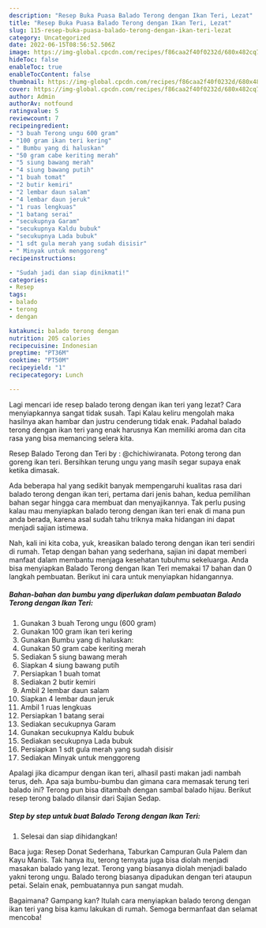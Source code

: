 ```yaml
---
description: "Resep Buka Puasa Balado Terong dengan Ikan Teri, Lezat"
title: "Resep Buka Puasa Balado Terong dengan Ikan Teri, Lezat"
slug: 115-resep-buka-puasa-balado-terong-dengan-ikan-teri-lezat
category: Uncategorized
date: 2022-06-15T08:56:52.506Z
image: https://img-global.cpcdn.com/recipes/f86caa2f40f0232d/680x482cq70/balado-terong-dengan-ikan-teri-foto-resep-utama.jpg
hideToc: false
enableToc: true
enableTocContent: false
thumbnail: https://img-global.cpcdn.com/recipes/f86caa2f40f0232d/680x482cq70/balado-terong-dengan-ikan-teri-foto-resep-utama.jpg
cover: https://img-global.cpcdn.com/recipes/f86caa2f40f0232d/680x482cq70/balado-terong-dengan-ikan-teri-foto-resep-utama.jpg
author: Admin
authorAv: notfound
ratingvalue: 5
reviewcount: 7
recipeingredient:
- "3 buah Terong ungu 600 gram"
- "100 gram ikan teri kering"
- " Bumbu yang di haluskan"
- "50 gram cabe keriting merah"
- "5 siung bawang merah"
- "4 siung bawang putih"
- "1 buah tomat"
- "2 butir kemiri"
- "2 lembar daun salam"
- "4 lembar daun jeruk"
- "1 ruas lengkuas"
- "1 batang serai"
- "secukupnya Garam"
- "secukupnya Kaldu bubuk"
- "secukupnya Lada bubuk"
- "1 sdt gula merah yang sudah disisir"
- " Minyak untuk menggoreng"
recipeinstructions:

- "Sudah jadi dan siap dinikmati!"
categories:
- Resep
tags:
- balado
- terong
- dengan

katakunci: balado terong dengan 
nutrition: 205 calories
recipecuisine: Indonesian
preptime: "PT36M"
cooktime: "PT50M"
recipeyield: "1"
recipecategory: Lunch

---
```



Lagi mencari ide resep balado terong dengan ikan teri yang lezat? Cara menyiapkannya sangat tidak susah. Tapi Kalau keliru mengolah maka hasilnya akan hambar dan justru cenderung tidak enak. Padahal balado terong dengan ikan teri yang enak harusnya Kan memiliki aroma dan cita rasa yang bisa memancing selera kita.


Resep Balado Terong dan Teri by : @chichiwiranata. Potong terong dan goreng ikan teri. Bersihkan terung ungu yang masih segar supaya enak ketika dimasak.

Ada beberapa hal yang sedikit banyak mempengaruhi kualitas rasa dari balado terong dengan ikan teri, pertama dari jenis bahan, kedua pemilihan bahan segar hingga cara membuat dan menyajikannya. Tak perlu pusing kalau mau menyiapkan balado terong dengan ikan teri enak di mana pun anda berada, karena asal sudah tahu triknya maka hidangan ini dapat menjadi sajian istimewa.


Nah, kali ini kita coba, yuk, kreasikan balado terong dengan ikan teri sendiri di rumah. Tetap dengan bahan yang sederhana, sajian ini dapat memberi manfaat dalam membantu menjaga kesehatan tubuhmu sekeluarga. Anda bisa menyiapkan Balado Terong dengan Ikan Teri memakai 17 bahan dan 0 langkah pembuatan. Berikut ini cara untuk menyiapkan hidangannya.

<!--inarticleads1-->

##### Bahan-bahan dan bumbu yang diperlukan dalam pembuatan Balado Terong dengan Ikan Teri:

1. Gunakan 3 buah Terong ungu (600 gram)
1. Gunakan 100 gram ikan teri kering
1. Gunakan  Bumbu yang di haluskan:
1. Gunakan 50 gram cabe keriting merah
1. Sediakan 5 siung bawang merah
1. Siapkan 4 siung bawang putih
1. Persiapkan 1 buah tomat
1. Sediakan 2 butir kemiri
1. Ambil 2 lembar daun salam
1. Siapkan 4 lembar daun jeruk
1. Ambil 1 ruas lengkuas
1. Persiapkan 1 batang serai
1. Sediakan secukupnya Garam
1. Gunakan secukupnya Kaldu bubuk
1. Sediakan secukupnya Lada bubuk
1. Persiapkan 1 sdt gula merah yang sudah disisir
1. Sediakan  Minyak untuk menggoreng


Apalagi jika dicampur dengan ikan teri, alhasil pasti makan jadi nambah terus, deh. Apa saja bumbu-bumbu dan gimana cara memasak terung teri balado ini? Terong pun bisa ditambah dengan sambal balado hijau. Berikut resep terong balado dilansir dari Sajian Sedap. 

<!--inarticleads2-->

##### Step by step untuk buat Balado Terong dengan Ikan Teri:


1. Selesai dan siap dihidangkan!

Baca juga: Resep Donat Sederhana, Taburkan Campuran Gula Palem dan Kayu Manis. Tak hanya itu, terong ternyata juga bisa diolah menjadi masakan balado yang lezat. Terong yang biasanya diolah menjadi balado yakni terong ungu. Balado terong biasanya dipadukan dengan teri ataupun petai. Selain enak, pembuatannya pun sangat mudah. 

Bagaimana? Gampang kan? Itulah cara menyiapkan balado terong dengan ikan teri yang bisa kamu lakukan di rumah. Semoga bermanfaat dan selamat mencoba!
